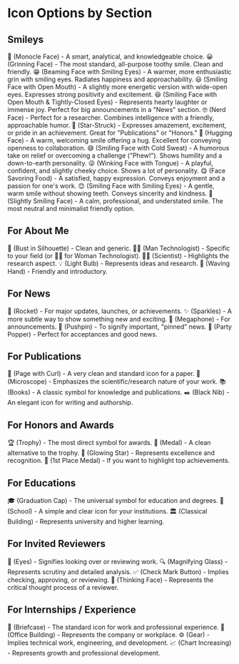 # Icon Options by Section
## Smileys
🧐 (Monocle Face) - A smart, analytical, and knowledgeable choice.
😀 (Grinning Face) - The most standard, all-purpose toothy smile. Clean and friendly.
😁 (Beaming Face with Smiling Eyes) - A warmer, more enthusiastic grin with smiling eyes. Radiates happiness and approachability.
😃 (Smiling Face with Open Mouth) - A slightly more energetic version with wide-open eyes. Expresses strong positivity and excitement.
😆 (Smiling Face with Open Mouth & Tightly-Closed Eyes) - Represents hearty laughter or immense joy. Perfect for big announcements in a "News" section.
🤓 (Nerd Face) - Perfect for a researcher. Combines intelligence with a friendly, approachable humor.
🤩 (Star-Struck) - Expresses amazement, excitement, or pride in an achievement. Great for "Publications" or "Honors."
🤗 (Hugging Face) - A warm, welcoming smile offering a hug. Excellent for conveying openness to collaboration.
😅 (Smiling Face with Cold Sweat) - A humorous take on relief or overcoming a challenge ("Phew!"). Shows humility and a down-to-earth personality.
😜 (Winking Face with Tongue) - A playful, confident, and slightly cheeky choice. Shows a lot of personality.
😋 (Face Savoring Food) - A satisfied, happy expression. Conveys enjoyment and a passion for one's work.
😊 (Smiling Face with Smiling Eyes) - A gentle, warm smile without showing teeth. Conveys sincerity and kindness.
🙂 (Slightly Smiling Face) - A calm, professional, and understated smile. The most neutral and minimalist friendly option.
## For About Me
👤 (Bust in Silhouette) - Clean and generic.
👨‍💻 (Man Technologist) - Specific to your field (or 👩‍💻 for Woman Technologist).
🧑‍🔬 (Scientist) - Highlights the research aspect.
💡 (Light Bulb) - Represents ideas and research.
👋 (Waving Hand) - Friendly and introductory.
## For News
🚀 (Rocket) - For major updates, launches, or achievements.
✨ (Sparkles) - A more subtle way to show something new and exciting.
📣 (Megaphone) - For announcements.
📌 (Pushpin) - To signify important, "pinned" news.
🎉 (Party Popper) - Perfect for acceptances and good news.
## For Publications
📄 (Page with Curl) - A very clean and standard icon for a paper.
🔬 (Microscope) - Emphasizes the scientific/research nature of your work.
📚 (Books) - A classic symbol for knowledge and publications.
✒️ (Black Nib) - An elegant icon for writing and authorship.
## For Honors and Awards
🏆 (Trophy) - The most direct symbol for awards.
🏅 (Medal) - A clean alternative to the trophy.
🌟 (Glowing Star) - Represents excellence and recognition.
🥇 (1st Place Medal) - If you want to highlight top achievements.
## For Educations
🎓 (Graduation Cap) - The universal symbol for education and degrees.
🏫 (School) - A simple and clear icon for your institutions.
🏛️ (Classical Building) - Represents university and higher learning.
## For Invited Reviewers
👀 (Eyes) - Signifies looking over or reviewing work.
🔍 (Magnifying Glass) - Represents scrutiny and detailed analysis.
✅ (Check Mark Button) - Implies checking, approving, or reviewing.
🤔 (Thinking Face) - Represents the critical thought process of a reviewer.
## For Internships / Experience
💼 (Briefcase) - The standard icon for work and professional experience.
🏢 (Office Building) - Represents the company or workplace.
⚙️ (Gear) - Implies technical work, engineering, and development.
📈 (Chart Increasing) - Represents growth and professional development.